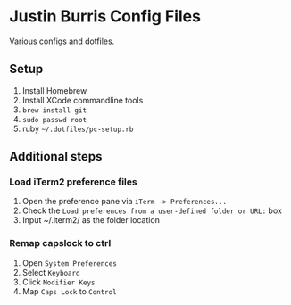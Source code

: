 Justin Burris Config Files
==========================

Various configs and dotfiles.

Setup
-----

1. Install Homebrew
1. Install XCode commandline tools
1. `brew install git`
1. `sudo passwd root`
1. ruby `~/.dotfiles/pc-setup.rb`

Additional steps
----------------

### Load iTerm2 preference files

1. Open the preference pane via `iTerm -> Preferences...`
1. Check the `Load preferences from a user-defined folder or URL:` box
1. Input ~/.iterm2/ as the folder location

### Remap capslock to ctrl

1. Open `System Preferences`
1. Select `Keyboard`
1. Click `Modifier Keys`
1. Map `Caps Lock` to `Control`
